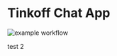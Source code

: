 #  Tinkoff Chat App

![example workflow](https://github.com/TFS-iOS/chat-app-YuriAndrianov/actions/workflows/github.yml/badge.svg)

test 2
